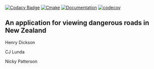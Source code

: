 [![Codacy Badge](https://app.codacy.com/project/badge/Grade/c1d943f6d79948be92cbb99c7742854c)](https://app.codacy.com/gh/H-Dickson/COSC345/dashboard?utm_source=gh&utm_medium=referral&utm_content=&utm_campaign=Badge_grade)
[![Cmake](https://github.com/H-Dickson/COSC345/actions/workflows/cmake-single-platform.yml/badge.svg)](https://github.com/H-Dickson/COSC345/actions/workflows/cmake-single-platform.yml)
[![Documentation](https://codedocs.xyz/H-Dickson/COSC345.svg)](https://codedocs.xyz/H-Dickson/COSC345.svg)
[![codecov](https://codecov.io/gh/H-Dickson/COSC345/branch/main/graph/badge.svg)](https://app.codecov.io/gh/H-Dickson/COSC345)


## An application for viewing dangerous roads in New Zealand

Henry Dickson

CJ Lunda

Nicky Patterson

